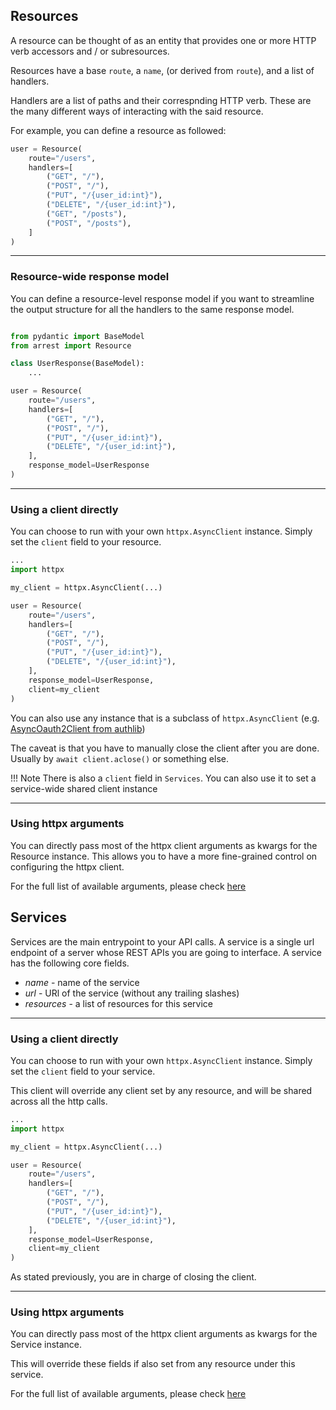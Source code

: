 ## Resources
A resource can be thought of as an entity that provides one or more HTTP verb accessors and / or subresources.

Resources have a base `route`, a `name`, (or derived from `route`), and a list of handlers.

Handlers are a list of paths and their correspnding HTTP verb. These are the many different ways of interacting with the said resource.

For example, you can define a resource as followed:

```python
user = Resource(
    route="/users",
    handlers=[
        ("GET", "/"),
        ("POST", "/"),
        ("PUT", "/{user_id:int}"),
        ("DELETE", "/{user_id:int}"),
        ("GET", "/posts"),
        ("POST", "/posts"),
    ]
)
```

---
### Resource-wide response model
You can define a resource-level response model if you want to streamline the output structure for all the handlers to the same response model.

```python

from pydantic import BaseModel
from arrest import Resource

class UserResponse(BaseModel):
    ...

user = Resource(
    route="/users",
    handlers=[
        ("GET", "/"),
        ("POST", "/"),
        ("PUT", "/{user_id:int}"),
        ("DELETE", "/{user_id:int}"),
    ],
    response_model=UserResponse
)
```

---
### Using a client directly

You can choose to run with your own `httpx.AsyncClient` instance. Simply set the `client` field to your resource.

```python
...
import httpx

my_client = httpx.AsyncClient(...)

user = Resource(
    route="/users",
    handlers=[
        ("GET", "/"),
        ("POST", "/"),
        ("PUT", "/{user_id:int}"),
        ("DELETE", "/{user_id:int}"),
    ],
    response_model=UserResponse,
    client=my_client
)
```

You can also use any instance that is a subclass of `httpx.AsyncClient` (e.g. [AsyncOauth2Client from authlib](https://docs.authlib.org/en/latest/client/httpx.html#httpx-oauth-2-0))

The caveat is that you have to manually close the client after you are done. Usually by `await client.aclose()` or something else.

!!! Note
    There is also a `client` field in `Services`. You can also use it to set a service-wide shared client instance

---
### Using httpx arguments
You can directly pass most of the httpx client arguments as kwargs for the Resource instance. This allows you to have a more fine-grained control on configuring the httpx client.

For the full list of available arguments, please check [here](api.md/#httpx-client-arguments)

## Services
Services are the main entrypoint to your API calls. A service is a single url endpoint of a server whose REST APIs you are going to interface.
A service has the following core fields.

- *name* - name of the service
- *url* - URl of the service (without any trailing slashes)
- *resources* - a list of resources for this service

---
### Using a client directly

You can choose to run with your own `httpx.AsyncClient` instance. Simply set the `client` field to your service.

This client will override any client set by any resource, and will be shared across all the http calls.

```python
...
import httpx

my_client = httpx.AsyncClient(...)

user = Resource(
    route="/users",
    handlers=[
        ("GET", "/"),
        ("POST", "/"),
        ("PUT", "/{user_id:int}"),
        ("DELETE", "/{user_id:int}"),
    ],
    response_model=UserResponse,
    client=my_client
)
```

As stated previously, you are in charge of closing the client.

---
### Using httpx arguments
You can directly pass most of the httpx client arguments as kwargs for the Service instance.

This will override these fields if also set from any resource under this service.

For the full list of available arguments, please check [here](api.md/#httpx-client-arguments)
